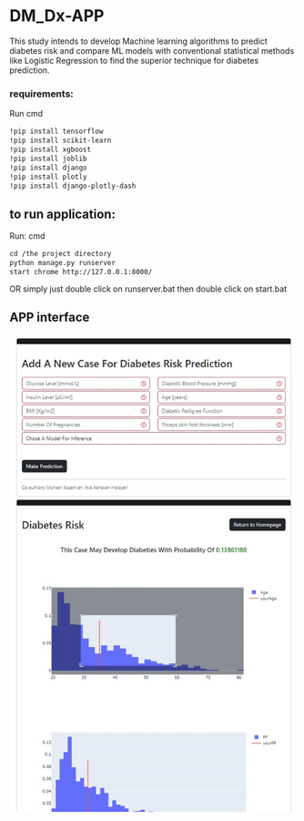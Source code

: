 # DM_Dx-APP
 This study intends to develop Machine learning algorithms to predict diabetes risk and compare ML models with conventional statistical methods like Logistic Regression to find the superior technique for diabetes prediction.

### requirements:
Run cmd

    !pip install tensorflow
    !pip install scikit-learn
    !pip install xgboost
    !pip install joblib
    !pip install django
    !pip install plotly
    !pip install django-plotly-dash

## to run application:
 Run: cmd

    cd /the project directory
    python manage.py runserver
    start chrome http://127.0.0.1:8000/
OR simply just double click on runserver.bat then double click on start.bat

## APP interface

![enter image description here](https://github.com/tajerian/DM_Dx-APP/blob/main/UI.jpg?raw=true)
